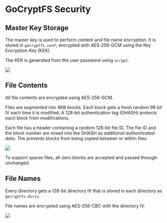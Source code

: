 GoCryptFS Security
==================

Master Key Storage
------------------

The master key is used to perform content and file name encryption.
It is stored in `gocryptfs.conf`, encrypted with AES-256-GCM using the
Key Encryption Key (KEK).

The KEK is generated from the user password using `scrypt`.

![](https://rawgit.com/rfjakob/gocryptfs/master/Documentation/master-key.svg)

File Contents
-------------

All file contents are encrypted using AES-256-GCM.

Files are segmented into 4KB blocks. Each block gets a fresh random
96 bit IV each time it is modified. A 128-bit authentication tag (GHASH)
protects each block from modifications.

Each file has a header containing a random 128-bit file ID. The
file ID and the block number are mixed into the GHASH as
*additional authenticated data*. The prevents blocks from being copied
between or within files.

![](https://rawgit.com/rfjakob/gocryptfs/master/Documentation/file-content-encryption.svg)

To support sparse files, all-zero blocks are accepted and passed through
unchanged.

File Names
----------

Every directory gets a 128-bit directory IV that is stored in each
directory as `gocryptfs.diriv`.

File names are encrypted using AES-256-CBC with the directory IV.

![](https://rawgit.com/rfjakob/gocryptfs/master/Documentation/file-name-encryption.svg)
